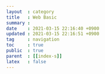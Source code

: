 ```yaml
---
layout  : category
title   : Web Basic
summary : 
date    : 2021-03-15 22:16:40 +0900
updated : 2021-03-15 22:16:51 +0900
tag     : navigation
toc     : true
public  : true
parent  : [[index-s]]
latex   : false
---
```

